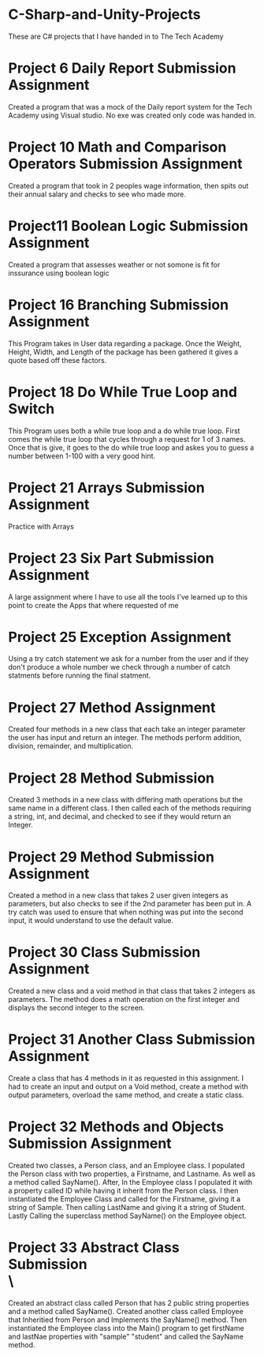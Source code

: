# C-Sharp-and-Unity-Projects<br>
These are C# projects that I have handed in to The Tech Academy<br>

# Project 6 Daily Report Submission Assignment<br>
Created a program that was a mock of the Daily report system for the Tech Academy using Visual studio. No exe was created only code was handed in.

# Project 10 Math and Comparison Operators Submission Assignment<br>
Created a program that took in 2 peoples wage information, then spits out their annual salary and checks to see who made more.

# Project11 Boolean Logic Submission Assignment<br>
Created a program that assesses weather or not somone is fit for inssurance using boolean logic

# Project 16 Branching Submission Assignment<br>
This Program takes in User data regarding a package. Once the Weight, Height, Width, and Length of the package has been gathered it gives a quote based off these factors.

# Project 18 Do While True Loop and Switch<br>
This Program uses both a while true loop and a do while true loop. First comes the while true loop that cycles through a request for 1 of 3 names. Once that is give, it goes to the do while true loop and askes you to guess a number between 1-100 with a very good hint.

# Project 21 Arrays Submission Assignment<br>
Practice with Arrays

# Project 23 Six Part Submission Assignment<br>
A large assignment where I have to use all the tools I've learned up to this point to create the Apps that where requested of me

# Project 25 Exception Assignment<br>
Using a try catch statement we ask for a number from the user and if they don't produce a whole number we check through a number of catch statments before running the final statment.

# Project 27 Method Assignment<br>
Created four methods in a new class that each take an integer parameter the user has input and return an integer. The methods perform addition, division, remainder, and multiplication.

# Project 28 Method Submission<br>
Created 3 methods in a new class with differing math operations but the same name in a different class. I then called each of the methods requiring a string, int, and decimal, and checked to see if they would return an Integer.

# Project 29 Method Submission Assignment<br>
Created a method in a new class that takes 2 user given integers as parameters, but also checks to see if the 2nd parameter has been put in. A try catch was used to ensure that when nothing was put into the second input, it would understand to use the default value.

# Project 30 Class Submission Assignment<br>
Created a new class and a void method in that class that takes 2 integers as parameters. The method does a math operation on the first integer and displays the second integer to the screen.

# Project 31 Another Class Submission Assignment<br>
Create a class that has 4 methods in it as requested in this assignment. I had to create an input and output on a Void method, create a method with output parameters, overload the same method, and create a static class.

# Project 32 Methods and Objects Submission Assignment<br>
Created two classes, a Person class, and an Employee class. I populated the Person class with two properties, a Firstname, and Lastname. As well as a method called SayName(). After, In the Employee class I populated it with a property called ID while having it inherit from the Person class. I then instantiated the Employee Class and called for the Firstname, giving it a string of Sample. Then calling LastName and giving it a string of Student. Lastly Calling the superclass method SayName() on the Employee object.

# Project 33 Abstract Class Submission <br>\
Created an abstract class called Person that has 2 public string properties and a method called SayName(). Created another class called Employee that Inheritied from Person and Implements the SayName() method. Then instantiated the Employee class into the Main() program to get firstName and lastNae properties with "sample" "student" and called the SayName method.
